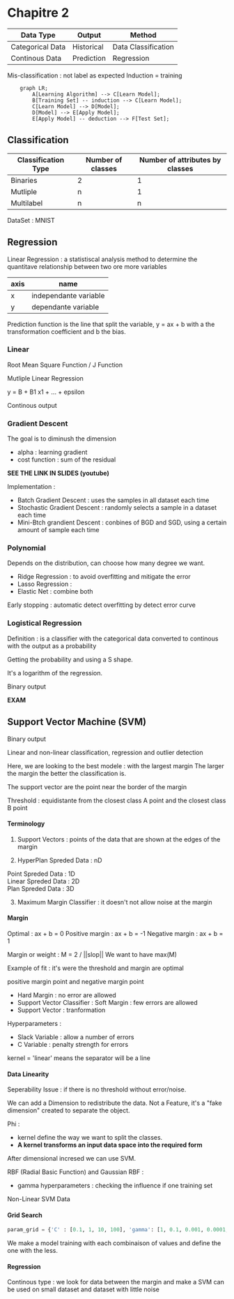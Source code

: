 # Chapitre 2

Data Type|Output|Method
-|-|-
Categorical Data|Historical|Data Classification
Continous Data|Prediction|Regression

Mis-classification : not label as expected
Induction = training

```mermaid
    graph LR;
        A[Learning Algorithm] --> C[Learn Model];
        B[Training Set] -- induction --> C[Learn Model];
        C[Learn Model] --> D[Model];
        D[Model] --> E[Apply Model];
        E[Apply Model] -- deduction --> F[Test Set];
```

## Classification

Classification Type|Number of classes|Number of attributes by classes
-|-|-
Binaries|2|1
Mutliple|n|1 
Multilabel|n|n

DataSet : MNIST

## Regression

Linear Regression : a statistiscal analysis method to determine the quantitave relationship between two ore more variables 

axis|name
-|- 
x|independante variable
y|dependante variable 

Prediction function is the line that split the variable, y = ax + b with a the transformation coefficient and b the bias.

### Linear

Root Mean Square Function / J Function

Mutliple Linear Regression

y = B + B1 x1 + ... + epsilon

Continous output

### Gradient Descent

The goal is to diminush the dimension

- alpha : learning gradient
- cost function : sum of the residual

<b>SEE THE LINK IN SLIDES (youtube)</b>

Implementation :
- Batch Gradient Descent : uses the samples in all dataset each time
- Stochastic Gradient Descent : randomly selects a sample in a dataset each time 
- Mini-Btch grandient Descent : conbines of BGD and SGD, using a certain amount of sample each time

### Polynomial 

Depends on the distribution, can choose how many degree we want.

- Ridge Regression : to avoid overfitting and mitigate the error
- Lasso Regression :
- Elastic Net : combine both

Early stopping : automatic detect overfitting by detect error curve

### Logistical Regression

Definition : is a classifier with the categorical data converted to continous with the output as a probability

Getting the probability and using a S shape.

It's a logarithm of the regression.

Binary output


<b>EXAM</b>

## Support Vector Machine (SVM)

Binary output

Linear and non-linear classification, regression and outlier detection

Here, we are looking to the best modele : with the largest margin
The larger the margin the better the classification is.

The support vector are the point near the border of the margin

Threshold : equidistante from the closest class A point and the closest class B point

#### Terminology

1. Support Vectors : points of the data that are shown at the edges of the margin

2. HyperPlan Spreded Data : nD

Point Spreded Data : 1D\
Linear Spreded Data : 2D\
Plan Spreded Data : 3D

3. Maximum Margin Classifier : it doesn't not allow noise at the margin

#### Margin

Optimal : ax + b = 0
Positive margin : ax + b = -1
Negative margin : ax + b = 1

Margin or weight : M = 2 / ||slop||
We want to have max(M)

Example of fit : it's were the threshold and margin are optimal

positive margin point and negative margin point
- Hard Margin : no error are allowed 
- Support Vector Classifier : Soft Margin : few errors are allowed
- Support Vector : tranformation

Hyperparameters :
- Slack Variable : allow a number of errors
- C Variable : penalty strength for errors

kernel = 'linear' means the separator will be a line

#### Data Linearity

Seperability Issue :  if there is no threshold without error/noise. 

We can add a Dimension to redistribute the data. Not a Feature, it's a "fake dimension" created to separate the object.

Phi : 
- kernel define the way we want to split the classes.
- <b>A kernel transforms an input data space into the required form</b>

After dimensional incresed we can use SVM.

RBF (Radial Basic Function) and Gaussian RBF :
- gamma hyperparameters : checking the influence if one training set 

Non-Linear SVM Data


#### Grid Search

```python 
param_grid = {'C' : [0.1, 1, 10, 100], 'gamma': [1, 0.1, 0.001, 0.0001, 10]}
```

We make a model training with each combinaison of values and define the one with the less.

#### Regression

Continous type : we look for data between the margin and make a 
SVM can be used on small dataset and dataset with little noise
